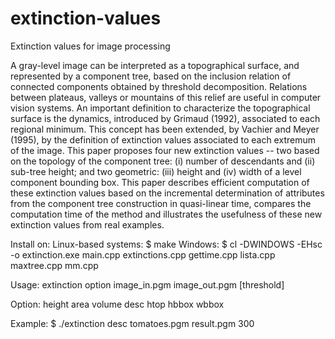 # extinction-values
Extinction values for image processing

A gray-level image can be interpreted as a topographical surface, and represented by a component tree, based on the inclusion relation of connected components obtained by threshold decomposition. Relations between plateaus, valleys or mountains of this relief are useful in computer vision systems. An important definition to characterize the topographical surface is the dynamics, introduced by Grimaud (1992), associated to each regional minimum. This concept has been extended, by Vachier and Meyer (1995), by the definition of extinction values associated to each extremum of the image. This paper proposes four new extinction values -- two based on the topology of the component tree: (i) number of descendants and (ii) sub-tree height; and two geometric: (iii) height and (iv) width of a level component bounding box. This paper describes efficient computation of these extinction values based on the incremental determination of attributes from the component tree construction in quasi-linear time, compares the computation time of the method and illustrates the usefulness of these new extinction values from real examples.

Install on:
    Linux-based systems:
        $ make
    Windows:
        $ cl -DWINDOWS -EHsc -o extinction.exe main.cpp extinctions.cpp gettime.cpp lista.cpp maxtree.cpp mm.cpp

Usage:
    extinction option image_in.pgm image_out.pgm [threshold]

Option:
    height
    area
    volume
    desc
    htop
    hbbox
    wbbox

Example:
    $ ./extinction desc tomatoes.pgm result.pgm 300
